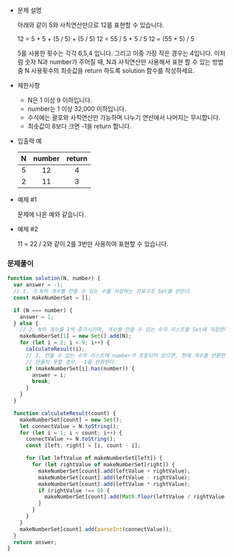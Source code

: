 - 문제 설명

  아래와 같이 5와 사칙연산만으로 12를 표현할 수 있습니다.

  12 = 5 + 5 + (5 / 5) + (5 / 5)
  12 = 55 / 5 + 5 / 5
  12 = (55 + 5) / 5

  5를 사용한 횟수는 각각 6,5,4 입니다. 그리고 이중 가장 작은 경우는 4입니다.
  이처럼 숫자 N과 number가 주어질 때, N과 사칙연산만 사용해서 표현 할 수 있는 방법 중 N 사용횟수의 최솟값을 return 하도록 solution 함수를 작성하세요.

- 제한사항

  - N은 1 이상 9 이하입니다.
  - number는 1 이상 32,000 이하입니다.
  - 수식에는 괄호와 사칙연산만 가능하며 나누기 연산에서 나머지는 무시합니다.
  - 최솟값이 8보다 크면 -1을 return 합니다.

- 입출력 예

  |  N  | number | return |
  | :-: | :----: | :----: |
  |  5  |   12   |   4    |
  |  2  |   11   |   3    |

- 예제 #1

  문제에 나온 예와 같습니다.

- 예제 #2

  11 = 22 / 2와 같이 2를 3번만 사용하여 표현할 수 있습니다.

### 문제풀이

```javascript
function solution(N, number) {
  var answer = -1;
  // 1. 각 N의 개수별 만들 수 있는 수를 저장하는 자료구조 Set를 만든다.
  const makeNumberSet = [];

  if (N === number) {
    answer = 1;
  } else {
    // 2. N의 개수를 1씩 증가시키며, 개수별 만들 수 있는 수의 리스트를 Set에 저장한다.
    makeNumberSet[1] = new Set().add(N);
    for (let i = 2; i < 9; i++) {
      calculateResult(i);
      // 3. 만들 수 있는 수의 리스트에 number가 포함되어 있으면, 현재 개수를 반환한다.
      // 만들지 못할 경우, -1을 반환한다.
      if (makeNumberSet[i].has(number)) {
        answer = i;
        break;
      }
    }
  }

  function calculateResult(count) {
    makeNumberSet[count] = new Set();
    let connectValue = N.toString();
    for (let i = 1; i < count; i++) {
      connectValue += N.toString();
      const [left, right] = [i, count - i];

      for (let leftValue of makeNumberSet[left]) {
        for (let rightValue of makeNumberSet[right]) {
          makeNumberSet[count].add(leftValue + rightValue);
          makeNumberSet[count].add(leftValue - rightValue);
          makeNumberSet[count].add(leftValue * rightValue);
          if (rightValue !== 0) {
            makeNumberSet[count].add(Math.floor(leftValue / rightValue));
          }
        }
      }
    }
    makeNumberSet[count].add(parseInt(connectValue));
  }
  return answer;
}
```
